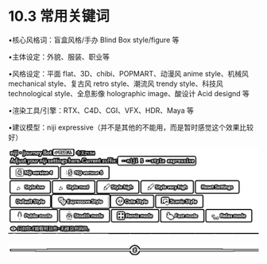 # 10.3 常用关键词

•核心风格词：盲盒风格/手办 Blind Box style/figure 等

•主体设定：外貌、服装、职业等

•风格设定：平面 flat、3D、chibi、POPMART、动漫风 anime style、机械风 mechanical style、复古风 retro style、潮流风 trendy style、科技风 technological style、全息影像 holographic image、酸设计 Acid designd 等

•渲染工具/引擎：RTX、C4D、CGI、VFX、HDR、Maya 等

•建议模型：niji expressive（并不是其他的不能用，而是暂时感觉这个效果比较好）

![](img/e9457238d7f9b6961911b11a57c5c6d2.png)

![](img/e12d1c8b9f4ffdf6c4edf913cceed533.png)